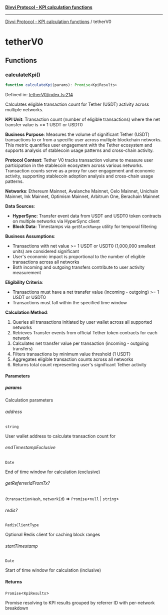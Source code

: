 [**Divvi Protocol - KPI calculation functions**](README.md)

---

[Divvi Protocol - KPI calculation functions](README.md) / tetherV0

# tetherV0

## Functions

### calculateKpi()

```ts
function calculateKpi(params): Promise<KpiResults>
```

Defined in: [tetherV0/index.ts:214](https://github.com/divvi-xyz/divvi-protocol/blob/main/scripts/calculateKpi/protocols/tetherV0/index.ts#L214)

Calculates eligible transaction count for Tether (USDT) activity across multiple networks.

**KPI Unit**: Transaction count (number of eligible transactions) where the net transfer value is >= 1 USDT or USDT0

**Business Purpose**: Measures the volume of significant Tether (USDT) transactions to or from a specific user
across multiple blockchain networks. This metric quantifies user engagement with the Tether ecosystem and
supports analysis of stablecoin usage patterns and cross-chain activity.

**Protocol Context**: Tether V0 tracks transaction volume to measure user participation in the stablecoin
ecosystem across various networks. Transaction counts serve as a proxy for user engagement and economic
activity, supporting stablecoin adoption analysis and cross-chain usage patterns.

**Networks**: Ethereum Mainnet, Avalanche Mainnet, Celo Mainnet, Unichain Mainnet, Ink Mainnet,
Optimism Mainnet, Arbitrum One, Berachain Mainnet

**Data Sources**:

- **HyperSync**: Transfer event data from USDT and USDT0 token contracts on multiple networks via HyperSync client
- **Block Data**: Timestamps via `getBlockRange` utility for temporal filtering

**Business Assumptions**:

- Transactions with net value >= 1 USDT or USDT0 (1,000,000 smallest units) are considered significant
- User's economic impact is proportional to the number of eligible transactions across all networks
- Both incoming and outgoing transfers contribute to user activity measurement

**Eligibility Criteria**:

- Transactions must have a net transfer value (incoming - outgoing) >= 1 USDT or USDT0
- Transactions must fall within the specified time window

**Calculation Method**:

1. Queries all transactions initiated by user wallet across all supported networks
2. Retrieves Transfer events from official Tether token contracts for each network
3. Calculates net transfer value per transaction (incoming - outgoing transfers)
4. Filters transactions by minimum value threshold (1 USDT)
5. Aggregates eligible transaction counts across all networks
6. Returns total count representing user's significant Tether activity

#### Parameters

##### params

Calculation parameters

###### address

`string`

User wallet address to calculate transaction count for

###### endTimestampExclusive

`Date`

End of time window for calculation (exclusive)

###### getReferrerIdFromTx?

(`transactionHash`, `networkId`) => `Promise`\<`null` \| `string`\>

###### redis?

`RedisClientType`

Optional Redis client for caching block ranges

###### startTimestamp

`Date`

Start of time window for calculation (inclusive)

#### Returns

`Promise`\<`KpiResults`\>

Promise resolving to KPI results grouped by referrer ID with per-network breakdown
